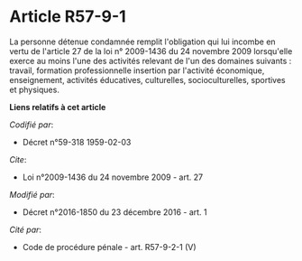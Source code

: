 # Article R57-9-1

La personne détenue condamnée remplit l'obligation qui lui incombe en vertu de l'article 27 de la loi n° 2009-1436 du 24
novembre 2009 lorsqu'elle exerce au moins l'une des activités relevant de l'un des domaines suivants : travail, formation
professionnelle insertion par l'activité économique, enseignement, activités éducatives, culturelles, socioculturelles,
sportives et physiques.

**Liens relatifs à cet article**

_Codifié par_:

  - Décret n°59-318 1959-02-03

_Cite_:

  - Loi n°2009-1436 du 24 novembre 2009 - art. 27

_Modifié par_:

  - Décret n°2016-1850 du 23 décembre 2016 - art. 1

_Cité par_:

  - Code de procédure pénale - art. R57-9-2-1 (V)
